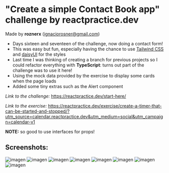 # "Create a simple Contact Book app" challenge by reactpractice.dev 

Made by **roznerx** (ignaciorosner@gmail.com)

- Days sixteen and seventeen of the challenge, now doing a contact form!
- This was easy but fun, especially having the chance to use [Tailwind CSS](https://tailwindcss.com/) and [daisyUI](https://daisyui.com/) for the styles
- Last time I was thinking of creating a branch for previous projects so I could refactor everything with **TypeScript**: turns out part of the challenge was to use it here!
- Using the mock data provided by the exercise to display some cards when the page loads
- Added some tiny extras such as the Alert component

*Link to the challenge:* https://reactpractice.dev/start-here/ 

*Link to the exercise:* https://reactpractice.dev/exercise/create-a-timer-that-can-be-started-and-stopped/?utm_source=calendar.reactpractice.dev&utm_medium=social&utm_campaign=calendar-v1

**NOTE:** so good to use interfaces for props!

## Screenshots:

![imagen](https://github.com/user-attachments/assets/7307c244-f867-4020-9f96-031a662b0cd4)
![imagen](https://github.com/user-attachments/assets/03ccce40-264c-4226-b6bb-1d3a3bee0f2f)
![imagen](https://github.com/user-attachments/assets/7f3ce14c-4f09-40f1-a2c0-798dd188fb09)
![imagen](https://github.com/user-attachments/assets/ed889430-fce0-41ca-bf8b-555b62d94746)
![imagen](https://github.com/user-attachments/assets/b1e6f475-67ad-462a-9ac0-e1a4053f18f6)
![imagen](https://github.com/user-attachments/assets/0ecbe6d4-ca13-4673-bb8a-d78cf228242c)
![imagen](https://github.com/user-attachments/assets/d9d3f4d5-b15a-4519-9990-b1e705a2a1a3)
![imagen](https://github.com/user-attachments/assets/b50b7486-04e1-49a1-a5f6-637092ec8ab5)
